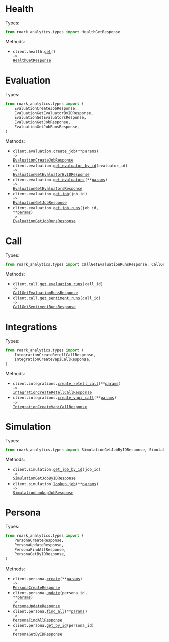 # Health

Types:

```python
from roark_analytics.types import HealthGetResponse
```

Methods:

- <code title="get /health">client.health.<a href="./src/roark_analytics/resources/health.py">get</a>() -> <a href="./src/roark_analytics/types/health_get_response.py">HealthGetResponse</a></code>

# Evaluation

Types:

```python
from roark_analytics.types import (
    EvaluationCreateJobResponse,
    EvaluationGetEvaluatorByIDResponse,
    EvaluationGetEvaluatorsResponse,
    EvaluationGetJobResponse,
    EvaluationGetJobRunsResponse,
)
```

Methods:

- <code title="post /v1/evaluation/job">client.evaluation.<a href="./src/roark_analytics/resources/evaluation.py">create_job</a>(\*\*<a href="src/roark_analytics/types/evaluation_create_job_params.py">params</a>) -> <a href="./src/roark_analytics/types/evaluation_create_job_response.py">EvaluationCreateJobResponse</a></code>
- <code title="get /v1/evaluation/evaluators/{evaluatorId}">client.evaluation.<a href="./src/roark_analytics/resources/evaluation.py">get_evaluator_by_id</a>(evaluator_id) -> <a href="./src/roark_analytics/types/evaluation_get_evaluator_by_id_response.py">EvaluationGetEvaluatorByIDResponse</a></code>
- <code title="get /v1/evaluation/evaluators">client.evaluation.<a href="./src/roark_analytics/resources/evaluation.py">get_evaluators</a>(\*\*<a href="src/roark_analytics/types/evaluation_get_evaluators_params.py">params</a>) -> <a href="./src/roark_analytics/types/evaluation_get_evaluators_response.py">EvaluationGetEvaluatorsResponse</a></code>
- <code title="get /v1/evaluation/job/{jobId}">client.evaluation.<a href="./src/roark_analytics/resources/evaluation.py">get_job</a>(job_id) -> <a href="./src/roark_analytics/types/evaluation_get_job_response.py">EvaluationGetJobResponse</a></code>
- <code title="get /v1/evaluation/job/{jobId}/runs">client.evaluation.<a href="./src/roark_analytics/resources/evaluation.py">get_job_runs</a>(job_id, \*\*<a href="src/roark_analytics/types/evaluation_get_job_runs_params.py">params</a>) -> <a href="./src/roark_analytics/types/evaluation_get_job_runs_response.py">EvaluationGetJobRunsResponse</a></code>

# Call

Types:

```python
from roark_analytics.types import CallGetEvaluationRunsResponse, CallGetSentimentRunsResponse
```

Methods:

- <code title="get /v1/call/{callId}/evaluation-run">client.call.<a href="./src/roark_analytics/resources/call.py">get_evaluation_runs</a>(call_id) -> <a href="./src/roark_analytics/types/call_get_evaluation_runs_response.py">CallGetEvaluationRunsResponse</a></code>
- <code title="get /v1/call/{callId}/sentiment-run">client.call.<a href="./src/roark_analytics/resources/call.py">get_sentiment_runs</a>(call_id) -> <a href="./src/roark_analytics/types/call_get_sentiment_runs_response.py">CallGetSentimentRunsResponse</a></code>

# Integrations

Types:

```python
from roark_analytics.types import (
    IntegrationCreateRetellCallResponse,
    IntegrationCreateVapiCallResponse,
)
```

Methods:

- <code title="post /v1/retell/call">client.integrations.<a href="./src/roark_analytics/resources/integrations.py">create_retell_call</a>(\*\*<a href="src/roark_analytics/types/integration_create_retell_call_params.py">params</a>) -> <a href="./src/roark_analytics/types/integration_create_retell_call_response.py">IntegrationCreateRetellCallResponse</a></code>
- <code title="post /v1/vapi/call">client.integrations.<a href="./src/roark_analytics/resources/integrations.py">create_vapi_call</a>(\*\*<a href="src/roark_analytics/types/integration_create_vapi_call_params.py">params</a>) -> <a href="./src/roark_analytics/types/integration_create_vapi_call_response.py">IntegrationCreateVapiCallResponse</a></code>

# Simulation

Types:

```python
from roark_analytics.types import SimulationGetJobByIDResponse, SimulationLookupJobResponse
```

Methods:

- <code title="get /v1/simulation/job/{jobId}">client.simulation.<a href="./src/roark_analytics/resources/simulation.py">get_job_by_id</a>(job_id) -> <a href="./src/roark_analytics/types/simulation_get_job_by_id_response.py">SimulationGetJobByIDResponse</a></code>
- <code title="get /v1/simulation/job/lookup">client.simulation.<a href="./src/roark_analytics/resources/simulation.py">lookup_job</a>(\*\*<a href="src/roark_analytics/types/simulation_lookup_job_params.py">params</a>) -> <a href="./src/roark_analytics/types/simulation_lookup_job_response.py">SimulationLookupJobResponse</a></code>

# Persona

Types:

```python
from roark_analytics.types import (
    PersonaCreateResponse,
    PersonaUpdateResponse,
    PersonaFindAllResponse,
    PersonaGetByIDResponse,
)
```

Methods:

- <code title="post /v1/persona">client.persona.<a href="./src/roark_analytics/resources/persona.py">create</a>(\*\*<a href="src/roark_analytics/types/persona_create_params.py">params</a>) -> <a href="./src/roark_analytics/types/persona_create_response.py">PersonaCreateResponse</a></code>
- <code title="put /v1/persona/{personaId}">client.persona.<a href="./src/roark_analytics/resources/persona.py">update</a>(persona_id, \*\*<a href="src/roark_analytics/types/persona_update_params.py">params</a>) -> <a href="./src/roark_analytics/types/persona_update_response.py">PersonaUpdateResponse</a></code>
- <code title="get /v1/persona">client.persona.<a href="./src/roark_analytics/resources/persona.py">find_all</a>(\*\*<a href="src/roark_analytics/types/persona_find_all_params.py">params</a>) -> <a href="./src/roark_analytics/types/persona_find_all_response.py">PersonaFindAllResponse</a></code>
- <code title="get /v1/persona/{personaId}">client.persona.<a href="./src/roark_analytics/resources/persona.py">get_by_id</a>(persona_id) -> <a href="./src/roark_analytics/types/persona_get_by_id_response.py">PersonaGetByIDResponse</a></code>
